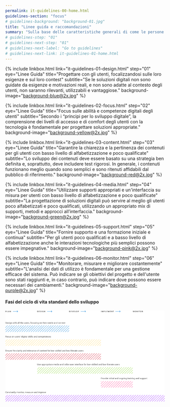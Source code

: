 ```yaml
---
permalink: it-guidelines-00-home.html
guidelines-section: "focus"
# guidelines-background: "background-01.jpg"
title: "Linee guida e raccomandazioni"
summary: "Sulla base delle caratteristiche generali di come le persone con basso livello di alfabetizzazione e poco qualificate utilizzano la tecnologia e della necessità di sviluppo delle competenze, le seguenti linee guida e raccomandazioni offrono un percorso per progettare e implementare soluzioni digitali più inclusive per gli utenti che necessitano di maggiore supporto. Le linee guida dovrebbero essere applicate in tutte le fasi del ciclo di vita standard di sviluppo del prodotto."
# guidelines-step: "01"
# guidelines-next-step: "01"
# guidelines-next-label: "Go to guidelines"
# guidelines-next-link: it-guidelines-01-home.html
---
```



{% include linkbox.html
link="it-guidelines-01-design.html"
step="01"
eye="Linee Guida" 
title="Progettare con gli utenti, focalizzandosi sulle loro esigenze e sul loro contest"
subtitle="Se le soluzioni digitali non sono guidate da esigenze e motivazioni reali, e non sono adatte al contesto degli utenti, non saranno rilevanti, utilizzabili e vantaggiose."
background-image="background-blue@2x.jpg"
%}


{% include linkbox.html
link="it-guidelines-02-focus.html"
step="02"
eye="Linee Guida" 
title="Focus sulle abilità e competenze digitali degli utenti"
subtitle="Secondo i “principi per lo sviluppo digitale”, la comprensione dei livelli di accesso e di comfort degli utenti con la tecnologia è fondamentale per progettare soluzioni appropriate."
background-image="background-yellow@2x.jpg"
%}


{% include linkbox.html
link="it-guidelines-03-content.html"
step="03"
eye="Linee Guida" 
title="Garantire la chiarezza e la pertinenza dei contenuti per gli utenti con basso livello di alfabetizzazione e poco qualificate"
subtitle="Lo sviluppo dei contenuti deve essere basato su una strategia ben definita e, soprattutto, deve includere test rigorosi. In generale, i contenuti funzionano meglio quando sono semplici e sono ritenuti affidabili dal pubblico di riferimento."
background-image="background-red@2x.jpg"
%}


{% include linkbox.html
link="it-guidelines-04-media.html"
step="04"
eye="Linee Guida" 
title="Utilizzare supporti appropriati e un'interfaccia su misura per utenti con basso livello di alfabetizzazione e poco qualificate"
subtitle="La progettazione di soluzioni digitali può servire al meglio gli utenti poco alfabetizzati e poco qualificati, utilizzando un appropriato  mix di supporti, metodi e approcci all’interfaccia."
background-image="background-green@2x.jpg"
%}


{% include linkbox.html
link="it-guidelines-05-support.html"
step="05"
eye="Linee Guida" 
title="Fornire supporto e una formazione iniziale e continua"
subtitle="Per gli utenti poco qualificati e a basso livello di alfabetizzazione anche le interazioni tecnologiche più semplici possono essere impegnative."
background-image="background-pink@2x.jpg"
%}


{% include linkbox.html
link="it-guidelines-06-monitor.html"
step="06"
eye="Linee Guida" 
title="Monitorare, misurare e migliorare costantemente"
subtitle="L'analisi dei dati di utilizzo è fondamentale per una gestione efficace del sistema. Può indicare se gli obiettivi del progetto e dell'utente sono stati raggiunti e, in caso contrario, può indicare dove possono essere necessari dei cambiamenti."
background-image="background-purple@2x.jpg"
%}


#### Fasi del ciclo di vita standard dello sviluppo

![Fasi del ciclo di vita standard dello sviluppo](images/diagram.png)